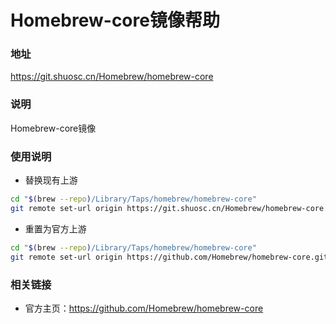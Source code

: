 # Homebrew-core镜像帮助 

### 地址 

https://git.shuosc.cn/Homebrew/homebrew-core

### 说明 

Homebrew-core镜像

### 使用说明

* 替换现有上游

```bash
cd "$(brew --repo)/Library/Taps/homebrew/homebrew-core"
git remote set-url origin https://git.shuosc.cn/Homebrew/homebrew-core.git
```

* 重置为官方上游 

```bash
cd "$(brew --repo)/Library/Taps/homebrew/homebrew-core"
git remote set-url origin https://github.com/Homebrew/homebrew-core.git
```

### 相关链接 

- 官方主页：https://github.com/Homebrew/homebrew-core